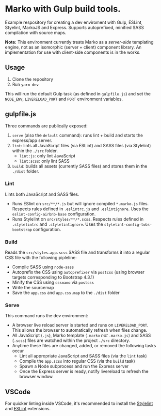 # Marko with Gulp build tools.
Example respository for creating a dev enviroment with Gulp, ESLint, Styelint, MarkoJS and Express. Supports autoprefixed, minified SASS compilation with source maps.

**Note:** This environment currently treats Marko as a _server-side_ templating engine, not as an isomorphic (server + client) component library. An implementation for use with client-side components is in the works.

## Usage
1. Clone the repository
2. Run `yarn dev`

This will run the default Gulp task (as defined in `gulpfile.js`) and set the `NODE_ENV`, `LIVERELOAD_PORT` and `PORT` environment variables.

## gulpfile.js
Three commands are publically exposed:
1. `serve` (also the `default` command): runs lint + build and starts the express/app server.
2. `lint`: lints all JavaScript files (via ESLint) and SASS files (via Stylelint) within the `./src` folder.
    - `lint:js`: only lint JavaScript
    - `lint:scss`: only lint SASS
3. `build`: builds all assets (currently SASS files) and stores them in the `./dist` folder.

### Lint
Lints both JavaScript and SASS files.
- Runs ESlint on `src/**/*.js` but will ignore compiled `*.marko.js` files. Respects rules defined in `.eslintrc.js` and `.eslintignore`. Uses the `eslint-config-airbnb-base` configuration.
- Runs Stylelint on `src/styles/**/*.scss`. Respects rules defined in `.stylelintrc` and `.stylelintignore`. Uses the `stylelint-config-twbs-bootstrap` configuration.

### Build
Reads the `src/styles.app.scss` SASS file and transforms it into a regular CSS file with the following pipleline:
- Compile SASS using `node-sass`
- Autoprefix the CSS using `autoprefixer` via `postcss` (using browser targets corresponding to Bootstrap 4.3.1)
- Minify the CSS using `cssnano` via `postcss`
- Write the sourcemap
- Save the `app.css` and `app.css.map` to the `./dist` folder

### Serve
This command runs the dev environment:
- A browser live reload server is started and runs on `LIVERELOAD_PORT`. This allows the browser to automatically refresh when files change.
- All JavaScript (`.js`), Marko template (`.marko` _not_ `.marko.js`) and SASS (`.scss`) files are watched within the project `./src` directory.
- Anytime these files are changed, added, or removed the following tasks occur
  - Lint all appropriate JavaScript and SASS files (via the `lint` task)
  - Compile the `app.scss` into regular CSS (via the `build` task)
  - Spawn a Node subprocess and run the Express server
  - Once the Express server is ready, notify livereload to refresh the browser window

## VSCode
For quicker linting inside VSCode, it's recommended to install the [Stylelint](https://github.com/shinnn/vscode-stylelint) and [ESLint](https://github.com/Microsoft/vscode-eslint) extensions.
